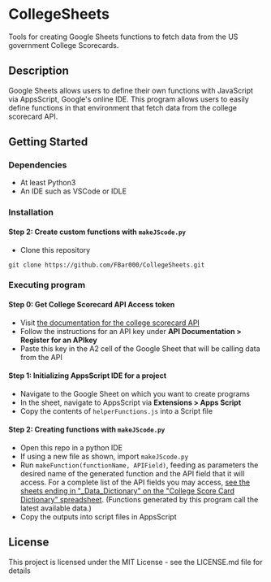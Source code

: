 # CollegeSheets

Tools for creating Google Sheets functions to fetch data from the US government College Scorecards.

## Description

Google Sheets allows users to define their own functions with JavaScript via AppsScript, Google's online IDE. This program allows users to easily define functions in that environment that fetch data from the college scorecard API.

## Getting Started

### Dependencies

* At least Python3
* An IDE such as VSCode or IDLE

### Installation

#### Step 2: Create custom functions with `makeJScode.py`

* Clone this repository 
```
git clone https://github.com/FBar000/CollegeSheets.git
```

### Executing program

#### Step 0: Get College Scorecard API Access token

* Visit [the documentation for the college scorecard API](https://collegescorecard.ed.gov/data/documentation/)
* Follow the instructions for an API key under <b>API Documentation > Register for an APIkey</b>
* Paste this key in the A2 cell of the Google Sheet that will be calling data from the API

#### Step 1: Initializing AppsScript IDE for a project

* Navigate to the Google Sheet on which you want to create programs
* In the sheet, navigate to AppsScript via <b>Extensions > Apps Script </b>
* Copy the contents of `helperFunctions.js` into a Script file


#### Step 2: Creating functions with `makeJScode.py`

* Open this repo in a python IDE
* If using a new file as shown, import `makeJScode.py`
* Run `makeFunction(functionName, APIField)`, feeding as parameters the desired name of the generated function and the API field that it will access. 
For a complete list of the API fields you may access, [see the sheets ending in "_Data_Dictionary" on the "College Score Card Dictionary" spreadsheet](https://collegescorecard.ed.gov/data/documentation/#:~:text=All%20variables%20are%20listed%20in%20the%20Data%20Dictionary). (Functions generated by this program call the latest available data.)
* Copy the outputs into script files in AppsScript


## License

This project is licensed under the MIT License - see the LICENSE.md file for details

